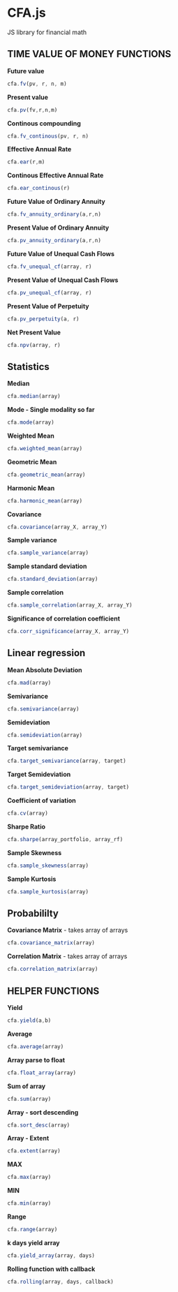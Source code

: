# CFA.js
JS library for financial math


## TIME VALUE OF MONEY FUNCTIONS

__Future value__

```javascript
cfa.fv(pv, r, n, m) 
```

__Present value__

```javascript
cfa.pv(fv,r,n,m) 
```

__Continous compounding__

```javascript
cfa.fv_continous(pv, r, n) 
```

__Effective Annual Rate__

```javascript
cfa.ear(r,m) 
```

__Continous Effective Annual Rate__

```javascript
cfa.ear_continous(r) 
```

__Future Value of Ordinary Annuity__

```javascript
cfa.fv_annuity_ordinary(a,r,n)
```

__Present Value of Ordinary Annuity__

```javascript
cfa.pv_annuity_ordinary(a,r,n)
```


__Future Value of Unequal Cash Flows__

```javascript
cfa.fv_unequal_cf(array, r) 
```

__Present Value of Unequal Cash Flows__

```javascript
cfa.pv_unequal_cf(array, r)
```

__Present Value of Perpetuity__

```javascript
cfa.pv_perpetuity(a, r)
```


__Net Present Value__

```javascript
cfa.npv(array, r)
```

<!-- Internal Rate of Return - doesn't work -->



<!-- // 1.13 XIRR doesn't work -->

## Statistics

__Median__

```javascript
cfa.median(array)
```

__Mode - Single modality so far__

```javascript
cfa.mode(array)
```

__Weighted Mean__

```javascript
cfa.weighted_mean(array)
```

__Geometric Mean__

```javascript
cfa.geometric_mean(array)
```

__Harmonic Mean__

```javascript
cfa.harmonic_mean(array)
```



__Covariance__

```javascript
cfa.covariance(array_X, array_Y)
```

__Sample variance__

```javascript
cfa.sample_variance(array)
```

__Sample standard deviation__

```javascript
cfa.standard_deviation(array)
```

__Sample correlation__

```javascript
cfa.sample_correlation(array_X, array_Y)
```

__Significance of correlation coefficient__

```javascript
cfa.corr_significance(array_X, array_Y)
```

## Linear regression 



__Mean Absolute Deviation__

```javascript
cfa.mad(array) 
```

__Semivariance__

```javascript
cfa.semivariance(array) 
```

__Semideviation__

```javascript
cfa.semideviation(array) 
```

__Target semivariance__

```javascript
cfa.target_semivariance(array, target)
```


__Target Semideviation__

```javascript
cfa.target_semideviation(array, target) 
```

__Coefficient of variation__

```javascript
cfa.cv(array) 
```

__Sharpe Ratio__

```javascript
cfa.sharpe(array_portfolio, array_rf)
```

__Sample Skewness__

```javascript
cfa.sample_skewness(array)
```

__Sample Kurtosis__

```javascript
cfa.sample_kurtosis(array)
```

## Probabililty

__Covariance Matrix__ - takes array of arrays

```javascript
cfa.covariance_matrix(array)
```

__Correlation Matrix__ - takes array of arrays

```javascript
cfa.correlation_matrix(array)
```


## HELPER FUNCTIONS

__Yield__

```javascript
cfa.yield(a,b)
```

__Average__

```javascript
cfa.average(array)
```

__Array parse to float__

```javascript
cfa.float_array(array)
```

__Sum of array__

```javascript
cfa.sum(array)
```


__Array - sort descending__

```javascript
cfa.sort_desc(array)
```

__Array - Extent__

```javascript
cfa.extent(array)
```

__MAX__

```javascript
cfa.max(array)
```


__MIN__

```javascript
cfa.min(array)
```


__Range__

```javascript
cfa.range(array)
```

__k days yield array__

```javascript
cfa.yield_array(array, days)
```

__Rolling function with callback__

```javascript
cfa.rolling(array, days, callback)
```


